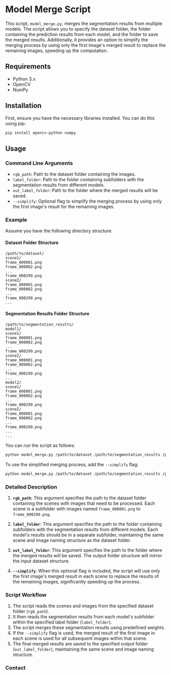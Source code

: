 # Model Merge Script

This script, `model_merge.py`, merges the segmentation results from multiple models. The script allows you to specify the dataset folder, the folder containing the prediction results from each model, and the folder to save the merged results. Additionally, it provides an option to simplify the merging process by using only the first image's merged result to replace the remaining images, speeding up the computation.

## Requirements

- Python 3.x
- OpenCV
- NumPy

## Installation

First, ensure you have the necessary libraries installed. You can do this using pip:

```bash
pip install opencv-python numpy
```

## Usage

### Command Line Arguments

- `rgb_path`: Path to the dataset folder containing the images.
- `label_folder`: Path to the folder containing subfolders with the segmentation results from different models.
- `out_label_folder`: Path to the folder where the merged results will be saved.
- `--simplify`: Optional flag to simplify the merging process by using only the first image's result for the remaining images.

### Example

Assume you have the following directory structure:

#### Dataset Folder Structure
```
/path/to/dataset/
scene1/
frame_000001.png
frame_000002.png
...
frame_000299.png
scene2/
frame_000001.png
frame_000002.png
...
frame_000299.png
...
```

#### Segmentation Results Folder Structure
```
/path/to/segmentation_results/
model1/
scene1/
frame_000001.png
frame_000002.png
...
frame_000299.png
scene2/
frame_000001.png
frame_000002.png
...
frame_000299.png
...
model2/
scene1/
frame_000001.png
frame_000002.png
...
frame_000299.png
scene2/
frame_000001.png
frame_000002.png
...
frame_000299.png
...
...
```

You can run the script as follows:

```bash
python model_merge.py /path/to/dataset /path/to/segmentation_results /path/to/output_results
```

To use the simplified merging process, add the `--simplify` flag:

```bash
python model_merge.py /path/to/dataset /path/to/segmentation_results /path/to/output_results --simplify
```

### Detailed Description

1. **`rgb_path`**: This argument specifies the path to the dataset folder containing the scenes with images that need to be processed. Each scene is a subfolder with images named `frame_000001.png` to `frame_000299.png`.

2. **`label_folder`**: This argument specifies the path to the folder containing subfolders with the segmentation results from different models. Each model's results should be in a separate subfolder, maintaining the same scene and image naming structure as the dataset folder.

3. **`out_label_folder`**: This argument specifies the path to the folder where the merged results will be saved. The output folder structure will mirror the input dataset structure.

4. **`--simplify`**: When this optional flag is included, the script will use only the first image's merged result in each scene to replace the results of the remaining images, significantly speeding up the process.

### Script Workflow

1. The script reads the scenes and images from the specified dataset folder (`rgb_path`).
2. It then reads the segmentation results from each model's subfolder within the specified label folder (`label_folder`).
3. The script merges these segmentation results using predefined weights.
4. If the `--simplify` flag is used, the merged result of the first image in each scene is used for all subsequent images within that scene.
5. The final merged results are saved to the specified output folder (`out_label_folder`), maintaining the same scene and image naming structure.

### Contact

[//]: # (For any questions or issues, please contact [Your Name] at [Your Email].)
